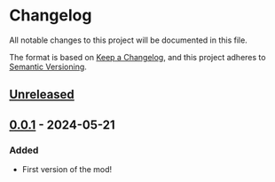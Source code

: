 # Changelog

All notable changes to this project will be documented in this file.

The format is based on [Keep a Changelog](https://keepachangelog.com/en/1.1.0/),
and this project adheres to [Semantic Versioning](https://semver.org/spec/v2.0.0.html).

## [Unreleased]

## [0.0.1] - 2024-05-21

### Added

- First version of the mod!

[unreleased]: https://github.com/sero-dev/Hades2-FirstMod/compare/0.0.1...HEAD
[0.0.1]: https://github.com/sero-dev/Hades2-FirstMod/compare/adc4ca2681c33f538ef379d0bbb37ccafc5cba38...0.0.1
